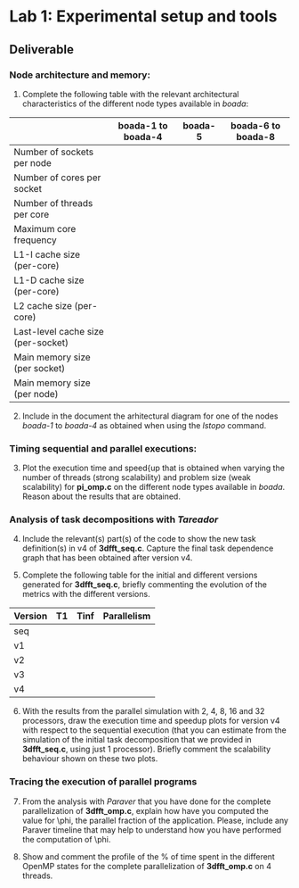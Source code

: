 # Lab 1: Experimental setup and tools

## Deliverable

### Node architecture and memory:

1. Complete the following table with the relevant architectural characteristics of the different node types available in _boada_:

|                                    | boada-1 to boada-4 | boada-5 | boada-6 to boada-8 |
|------------------------------------|--------------------|---------|--------------------|
| Number of sockets per node         |                    |         |                    |
| Number of cores per socket         |                    |         |                    |
| Number of threads per core         |                    |         |                    |
| Maximum core frequency             |                    |         |                    |
| L1-I cache size (per-core)         |                    |         |                    |
| L1-D cache size (per-core)         |                    |         |                    |
| L2 cache size (per-core)           |                    |         |                    |
| Last-level cache size (per-socket) |                    |         |                    |
| Main memory size (per socket)      |                    |         |                    |
| Main memory size (per node)        |                    |         |                    |

2. Include in the document the arhitectural diagram for one of the nodes _boada-1_ to _boada-4_ as obtained when using the _lstopo_ command.

### Timing sequential and parallel executions:

3. Plot the execution time and speed{up that is obtained when varying the number of threads (strong scalability) and problem size (weak scalability) for **pi_omp.c** on the different node types available in _boada_. Reason about the results that are obtained.

### Analysis of task decompositions with _Tareador_

4. Include the relevant(s) part(s) of the code to show the new task definition(s) in v4 of **3dfft_seq.c**. Capture the final task dependence graph that has been obtained after version v4.

5. Complete the following table for the initial and different versions generated for **3dfft_seq.c**, briefly commenting the evolution of the metrics with the different versions.

| Version | T1 | Tinf | Parallelism |
|---------|----|------|-------------|
|   seq   |    |      |             |
|    v1   |    |      |             |
|    v2   |    |      |             |
|    v3   |    |      |             |
|    v4   |    |      |             |

6. With the results from the parallel simulation with 2, 4, 8, 16 and 32 processors, draw the execution time and speedup plots for version v4 with respect to the sequential  execution (that you can estimate from the simulation of the initial task decomposition that we provided in **3dfft_seq.c**, using just 1 processor). Briefly comment the scalability  behaviour shown on these two plots.

### Tracing the execution of parallel programs

7. From the analysis with _Paraver_ that you have done for the complete parallelization of **3dfft_omp.c**, explain how have you computed the value for \phi, the parallel fraction of the application. Please, include any Paraver timeline that may help to understand how you have performed the computation of \phi.

8. Show and comment the profile of the % of time spent in the different OpenMP states for the complete parallelization of **3dfft_omp.c** on 4 threads.
